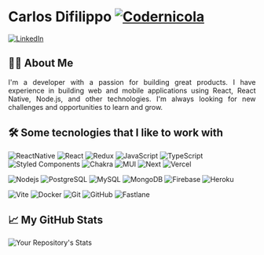 # Carlos Difilippo [![Codernicola](https://img.shields.io/github/followers/cadifilippo?style=social)](https://github.com/cadifilippo)

<a href="https://www.linkedin.com/in/cdifilippo" target="_blank"><img alt="LinkedIn" src="https://img.shields.io/badge/linkedin-%230077B5.svg?&style=for-the-badge&logo=linkedin&logoColor=white" /></a>

## 👨‍💻 About Me

<p style="max-width: 720px; text-align: justify">
I'm a developer with a passion for building great products. I have experience in building web and mobile applications using React, React Native, Node.js, and other technologies. I'm always looking for new challenges and opportunities to learn and grow.
</p>

## 🛠 Some tecnologies that I like to work with

![ReactNative](https://img.shields.io/badge/-React%20Native-black?style=flat&logo=react)
![React](https://img.shields.io/badge/-React-black?style=flat&logo=react)
![Redux](https://img.shields.io/badge/-Redux-black?style=flat&logo=redux)
![JavaScript](https://img.shields.io/badge/-JavaScript-black?style=flat&logo=javascript)
![TypeScript](https://img.shields.io/badge/-TypeScript-black?style=flat&logo=typescript)
![Styled Components](https://img.shields.io/badge/-Styled%20Components-black?style=flat&logo=styled-components)
![Chakra](https://img.shields.io/badge/-chakra-black?style=flat&logo=chakraui)
![MUI](https://img.shields.io/badge/-MUI-black?style=flat&logo=mui)
![Next](https://img.shields.io/badge/-next-black?style=flat&logo=next.js)
![Vercel](https://img.shields.io/badge/-Vercel-black?style=flat&logo=vercel)

![Nodejs](https://img.shields.io/badge/-Nodejs-black?style=flat&logo=Node.js)
![PostgreSQL](https://img.shields.io/badge/-PostgreSQL-black?style=flat&logo=postgresql)
![MySQL](https://img.shields.io/badge/-MySQL-black?style=flat&logo=mysql)
![MongoDB](https://img.shields.io/badge/-MongoDB-black?style=flat&logo=mongodb)
![Firebase](https://img.shields.io/badge/-Firebase-black?style=flat&logo=Firebase)
![Heroku](https://img.shields.io/badge/-Heroku-black?style=flat&logo=heroku)

![Vite](https://img.shields.io/badge/-vite-black?style=flat&logo=vite)
![Docker](https://img.shields.io/badge/-Docker-black?style=flat&logo=docker)
![Git](https://img.shields.io/badge/-Git-black?style=flat&logo=git)
![GitHub](https://img.shields.io/badge/-GitHub-black?style=flat&logo=github)
![Fastlane](https://img.shields.io/badge/-Fastlane-black?style=flat&logo=fastlane)

## 📈 My GitHub Stats

<!---
<picture>
 <source 
   srcset="https://github-readme-stats.vercel.app/api?username=cadifilippo&show_icons=true&theme=dark"
   media="(prefers-color-scheme: dark)"
 />
 <source
   srcset="https://github-readme-stats.vercel.app/api?username=cadifilippo&show_icons=true"
   media="(prefers-color-scheme: light), (prefers-color-scheme: no-preference)"
 />
 <img src="https://github-readme-stats.vercel.app/api?username=cadifilippo&show_icons=true" />
 </picture>
-->
 
![Your Repository's Stats](https://github-readme-stats.vercel.app/api/top-langs/?username=cadifilippo&theme=blue-green)
